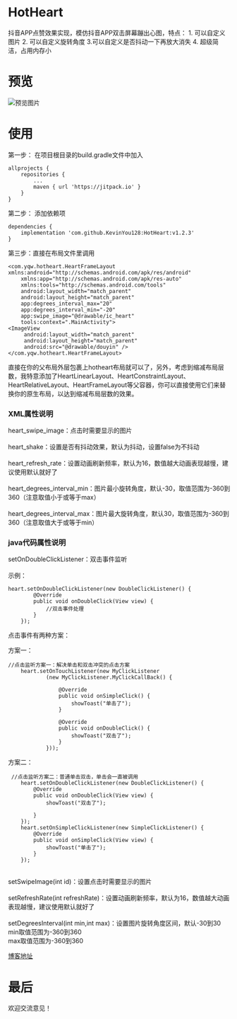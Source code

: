 # HotHeart
抖音APP点赞效果实现，模仿抖音APP双击屏幕蹦出心图，特点：   1. 可以自定义图片   2. 可以自定义旋转角度   3.可以自定义是否抖动一下再放大消失   4. 超级简洁，占用内存小
# 预览
![预览图片](https://github.com/KevinYou128/HotHeart/blob/master/app/src/main/res/drawable/douyin2.gif)
# 使用
 第一步：
 在项目根目录的build.gradle文件中加入

	allprojects {
		repositories {
			...
			maven { url 'https://jitpack.io' }
		}
	}
  
 第二步：
 添加依赖项

	dependencies {
		implementation 'com.github.KevinYou128:HotHeart:v1.2.3'
	}
第三步：直接在布局文件里调用

    <com.yqw.hotheart.HeartFrameLayout xmlns:android="http://schemas.android.com/apk/res/android"
    	xmlns:app="http://schemas.android.com/apk/res-auto"
    	xmlns:tools="http://schemas.android.com/tools"
    	android:layout_width="match_parent"
    	android:layout_height="match_parent"
    	app:degrees_interval_max="20"
    	app:degrees_interval_min="-20"
    	app:swipe_image="@drawable/ic_heart"
    	tools:context=".MainActivity">
    <ImageView
         android:layout_width="match_parent"
         android:layout_height="match_parent"
         android:src="@drawable/douyin" />
    </com.yqw.hotheart.HeartFrameLayout>
直接在你的父布局外层包裹上hotheart布局就可以了，另外，考虑到缩减布局层数，我特意添加了HeartLinearLayout、HeartConstraintLayout、HeartRelativeLayout、HeartFrameLayout等父容器，你可以直接使用它们来替换你的原生布局，以达到缩减布局层数的效果。

<h3>XML属性说明</h3>

<p> heart_swipe_image：点击时需要显示的图片<br />
 <br />
 heart_shake：设置是否有抖动效果，默认为抖动，设置false为不抖动<br />
 <br />
 heart_refresh_rate：设置动画刷新频率，默认为16，数值越大动画表现越慢，建议使用默认就好了<br />
 <br />
 heart_degrees_interval_min：图片最小旋转角度，默认-30，取值范围为-360到360（注意取值小于或等于max）<br />
 <br />
 heart_degrees_interval_max：图片最大旋转角度，默认30，取值范围为-360到360（注意取值大于或等于min）</p>
<h3>java代码属性说明</h3>

<p> setOnDoubleClickListener：双击事件监听<br />
<br />
 示例：
		
	heart.setOnDoubleClickListener(new DoubleClickListener() {
            @Override
            public void onDoubleClick(View view) {
                //双击事件处理
            }
        });
	
 点击事件有两种方案：
 
 方案一：
 
    //点击监听方案一：解决单击和双击冲突的点击方案
        heart.setOnTouchListener(new MyClickListener
                (new MyClickListener.MyClickCallBack() {

                    @Override
                    public void onSimpleClick() {
                        showToast("单击了");
                    }

                    @Override
                    public void onDoubleClick() {
                        showToast("双击了");
                    }
                }));
 方案二：

     //点击监听方案二：普通单击双击，单击会一直被调用
        heart.setOnDoubleClickListener(new DoubleClickListener() {
            @Override
            public void onDoubleClick(View view) {
                showToast("双击了");

            }
        });
        heart.setOnSimpleClickListener(new SimpleClickListener() {
            @Override
            public void onSimpleClick(View view) {
                showToast("单击了");
            }
        });
 <br />
 setSwipeImage(int id)：设置点击时需要显示的图片<br />
 <br />
 setRefreshRate(int refreshRate)：设置动画刷新频率，默认为16，数值越大动画表现越慢，建议使用默认就好了<br />
 <br />
 setDegreesInterval(int min,int max)：设置图片旋转角度区间，默认-30到30<br />
min取值范围为-360到360<br />
max取值范围为-360到360</p>

[博客地址](https://blog.csdn.net/you943047219/article/details/89239562)
 # 最后
 欢迎交流意见！
